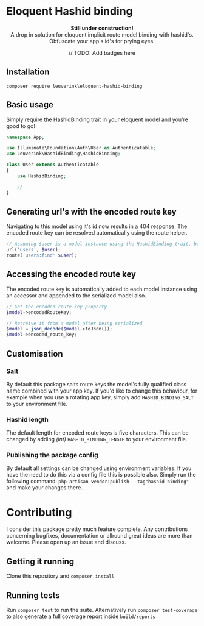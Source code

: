 # Eloquent Hashid binding

<p align="center">
    <b>Still under construction!</b>
    <br />
    A drop in solution for eloquent implicit route model binding with hashid's. 
    <br />
    Obfuscate your app's id's for prying eyes.
</p>

<p align="center">
    // TODO: Add badges here
</p>

## Installation

`composer require leuverink\eloquent-hashid-binding`

## Basic usage

Simply require the HashidBinding trait in your eloquent model and you're good to go!

``` php
namespace App;

use Illuminate\Foundation\Auth\User as Authenticatable;
use Leuverink\HashidBinding\HashidBinding;

class User extends Authenticatable
{
    use HashidBinding;

    //
}
```

## Generating url's with the encoded route key
Navigating to this model using it's id now results in a 404 response. The encoded route key can be resolved automatically using the route helper.

``` php
// Assuming $user is a model instance using the HashidBinding trait, both functions below will generate "domain.test/users/rvBVv"
url('users', $user);
route('users:find' $user);
```

## Accessing the encoded route key
The encoded route key is automatically added to each model instance using an accessor and appended to the serialized model also.

``` php
// Get the encoded route key property
$model->encodedRouteKey;

// Retreive it from a model after being serialized
$model = json_decode($model->toJson());
$model->encoded_route_key;
```

## Customisation
### Salt
By default this package salts route keys the model's fully qualified class name combined with your app key. If you'd like to change this behaviour, for example when you use a rotating app key, simply add `HASHID_BINDING_SALT` to your environment file.

### Hashid length
The default length for encoded route keys is five characters. This can be changed by adding *(int)* `HASHID_BINDING_LENGTH` to your environment file.

### Publishing the package config
By default all settings can be changed using environment variables. If you have the need to do this via a config file this is possible also. Simply run the following command:
`php artisan vendor:publish --tag"hashid-binding"` and make your changes there.

# Contributing
I consider this package pretty much feature complete. Any contributions concerning bugfixes, documentation or allround great ideas are more than welcome. Please open up an issue and discuss.

## Getting it running
Clone this repository and `composer install`

## Running tests
Run `composer test` to run the suite. Alternatively run `composer test-coverage` to also generate a full coverage report inside `build/reports`
